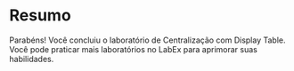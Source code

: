 # Resumo

Parabéns! Você concluiu o laboratório de Centralização com Display Table. Você pode praticar mais laboratórios no LabEx para aprimorar suas habilidades.

